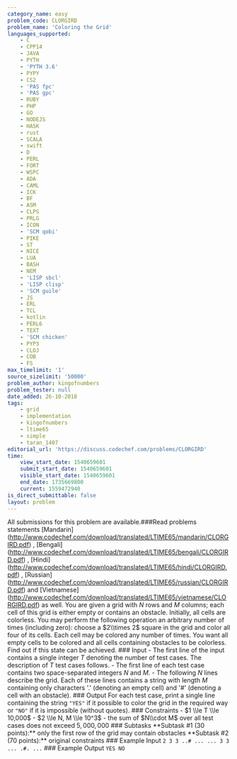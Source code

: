 ```yaml
---
category_name: easy
problem_code: CLORGIRD
problem_name: 'Coloring the Grid'
languages_supported:
    - C
    - CPP14
    - JAVA
    - PYTH
    - 'PYTH 3.6'
    - PYPY
    - CS2
    - 'PAS fpc'
    - 'PAS gpc'
    - RUBY
    - PHP
    - GO
    - NODEJS
    - HASK
    - rust
    - SCALA
    - swift
    - D
    - PERL
    - FORT
    - WSPC
    - ADA
    - CAML
    - ICK
    - BF
    - ASM
    - CLPS
    - PRLG
    - ICON
    - 'SCM qobi'
    - PIKE
    - ST
    - NICE
    - LUA
    - BASH
    - NEM
    - 'LISP sbcl'
    - 'LISP clisp'
    - 'SCM guile'
    - JS
    - ERL
    - TCL
    - kotlin
    - PERL6
    - TEXT
    - 'SCM chicken'
    - PYP3
    - CLOJ
    - COB
    - FS
max_timelimit: '1'
source_sizelimit: '50000'
problem_author: kingofnumbers
problem_tester: null
date_added: 26-10-2018
tags:
    - grid
    - implementation
    - kingofnumbers
    - ltime65
    - simple
    - taran_1407
editorial_url: 'https://discuss.codechef.com/problems/CLORGIRD'
time:
    view_start_date: 1540659601
    submit_start_date: 1540659601
    visible_start_date: 1540659601
    end_date: 1735669800
    current: 1559472940
is_direct_submittable: false
layout: problem
---
```

All submissions for this problem are available.\###Read problems statements \[Mandarin\](http://www.codechef.com/download/translated/LTIME65/mandarin/CLORGIRD.pdf) , \[Bengali\](http://www.codechef.com/download/translated/LTIME65/bengali/CLORGIRD.pdf) , \[Hindi\](http://www.codechef.com/download/translated/LTIME65/hindi/CLORGIRD.pdf) , \[Russian\](http://www.codechef.com/download/translated/LTIME65/russian/CLORGIRD.pdf) and \[Vietnamese\](http://www.codechef.com/download/translated/LTIME65/vietnamese/CLORGIRD.pdf) as well. You are given a grid with $N$ rows and $M$ columns; each cell of this grid is either empty or contains an obstacle. Initially, all cells are colorless. You may perform the following operation an arbitrary number of times (including zero): choose a $2\\times 2$ square in the grid and color all four of its cells. Each cell may be colored any number of times. You want all empty cells to be colored and all cells containing obstacles to be colorless. Find out if this state can be achieved. ### Input - The first line of the input contains a single integer $T$ denoting the number of test cases. The description of $T$ test cases follows. - The first line of each test case contains two space-separated integers $N$ and $M$. - The following $N$ lines describe the grid. Each of these lines contains a string with length $M$ containing only characters '.' (denoting an empty cell) and '#' (denoting a cell with an obstacle). ### Output For each test case, print a single line containing the string `"YES"` if it possible to color the grid in the required way or `"NO"` if it is impossible (without quotes). ### Constraints - $1 \\le T \\le 10,000$ - $2 \\le N, M \\le 10^3$ - the sum of $N\\cdot M$ over all test cases does not exceed $5,000,000$ ### Subtasks \*\*Subtask #1 (30 points):\*\* only the first row of the grid may contain obstacles \*\*Subtask #2 (70 points):\*\* original constraints ### Example Input ``` 2 3 3 ..# ... ... 3 3 ... .#. ... ``` ### Example Output ``` YES NO ```
